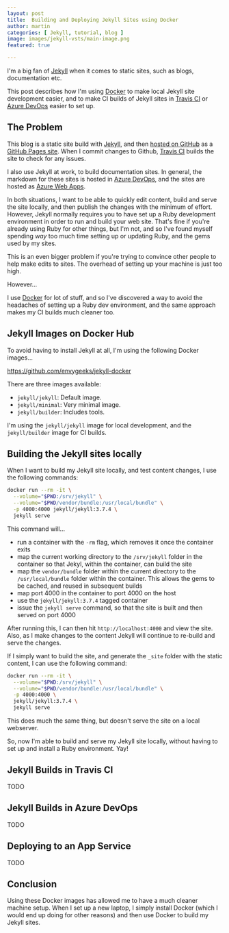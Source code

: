 ```yaml
---
layout: post
title:  Building and Deploying Jekyll Sites using Docker
author: martin
categories: [ Jekyll, tutorial, blog ]
image: images/jekyll-vsts/main-image.png
featured: true

---
```


I'm a big fan of [Jekyll][jekyll] when it comes to static sites, such as blogs, documentation etc.

This post describes how I'm using [Docker][docker] to make local Jekyll site development easier, and to make CI builds of Jekyll sites in [Travis CI][travis] or [Azure DevOps][devops] easier to set up.

## The Problem

This blog is a static site build with [Jekyll][jekyll], and then [hosted on GitHub][martinpeck] as a [GitHub Pages site][githubpages]. When I commit changes to Github, [Travis CI][travis] builds the site to check for any issues.

I also use Jekyll at work, to build documentation sites. In general, the markdown for these sites is hosted in [Azure DevOps][devops], and the sites are hosted as [Azure Web Apps][webapp].

In both situations, I want to be able to quickly edit content, build and serve the site locally, and then publish the changes with the minimum of effort. However, Jekyll normally requires you to have set up a Ruby development environment in order to run and build your web site. That's fine if you're already using Ruby for other things, but I'm not, and so I've found myself spending *way* too much time setting up or updating Ruby, and the gems used by my sites.

This is an even bigger problem if you're trying to convince other people to help make edits to sites. The overhead of setting up your machine is just too high.

However...

I use [Docker][docker] for lot of stuff, and so I've discovered a way to avoid the headaches of setting up a Ruby dev environment, and the same approach makes my CI builds much cleaner too.

## Jekyll Images on Docker Hub

To avoid having to install Jekyll at all, I'm using the following Docker images...

<https://github.com/envygeeks/jekyll-docker>

There are three images available:

- `jekyll/jekyll`: Default image.
- `jekyll/minimal`: Very minimal image.
- `jekyll/builder`: Includes tools.

I'm using the `jekyll/jekyll` image for local development, and the `jekyll/builder` image for CI builds.

## Building the Jekyll sites locally

When I want to build my Jekyll site locally, and test content changes, I use the following commands:

``` bash
docker run --rm -it \
  --volume="$PWD:/srv/jekyll" \
  --volume="$PWD/vendor/bundle:/usr/local/bundle" \
  -p 4000:4000 jekyll/jekyll:3.7.4 \
  jekyll serve
```
This command will...

- run a container with the `-rm` flag, which removes it once the container exits
- map the current working directory to the `/srv/jekyll` folder in the container so that Jekyl, within the container, can build the site
- map the `vendor/bundle` folder within the current directory to the `/usr/local/bundle` folder within the container. This allows the gems to be cached, and reused in subsequent builds
- map port 4000 in the container to port 4000 on the host
- use the `jekyll/jekyll:3.7.4` tagged container
- issue the `jekyll serve` command, so that the site is built and then served on port 4000

After running this, I can then hit `http://localhost:4000` and view the site. Also, as I make changes to the content Jekyll will continue to re-build and serve the changes.

If I simply want to build the site, and generate the `_site` folder with the static content, I can use the following command:

``` bash
docker run --rm -it \
  --volume="$PWD:/srv/jekyll" \
  --volume="$PWD/vendor/bundle:/usr/local/bundle" \
  -p 4000:4000 \
  jekyll/jekyll:3.7.4 \
  jekyll serve
```

This does much the same thing, but doesn't serve the site on a local webserver.

So, now I'm able to build and serve my Jekyll site locally, without having to set up and install a Ruby environment. Yay!

## Jekyll Builds in Travis CI

TODO

## Jekyll Builds in Azure DevOps

TODO

## Deploying to an App Service

TODO

## Conclusion

Using these Docker images has allowed me to have a much cleaner machine setup. When I set up a new laptop, I simply install Docker (which I would end up doing for other reasons) and then use Docker to build my Jekyll sites.

[jekyll]: https://jekyllrb.com/
[martinpeck]: https://github.com/martinpeck/martinpeck.com
[githubpages]: https://pages.github.com/
[devops]: https://azure.microsoft.com/en-gb/services/devops/
[docker]: https://www.docker.com/
[travis]:https://travis-ci.org/
[webapp]:https://azure.microsoft.com/en-gb/services/app-service/web/